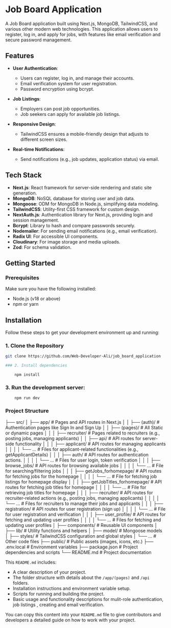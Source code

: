 # Job Board Application

A Job Board application built using Next.js, MongoDB, TailwindCSS, and various other modern web technologies. This application allows users to register, log in, and apply for jobs, with features like email verification and secure password management.

## Features

- **User Authentication**:

  - Users can register, log in, and manage their accounts.
  - Email verification system for user registration.
  - Password encryption using bcrypt.

- **Job Listings**:

  - Employers can post job opportunities.
  - Job seekers can apply for available job listings.

- **Responsive Design**:
  - TailwindCSS ensures a mobile-friendly design that adjusts to different screen sizes.

- **Real-time Notifications**:
  - Send notifications (e.g., job updates, application status) via email.

## Tech Stack

- **Next.js**: React framework for server-side rendering and static site generation.
- **MongoDB**: NoSQL database for storing user and job data.
- **Mongoose**: ODM for MongoDB in Node.js, simplifying data modeling.
- **TailwindCSS**: Utility-first CSS framework for custom design.
- **NextAuth.js**: Authentication library for Next.js, providing login and session management.
- **Bcrypt**: Library to hash and compare passwords securely.
- **Nodemailer**: For sending email notifications (e.g., email verification).
- **Radix UI**: For accessible UI components.
- **Cloudinary**: For image storage and media uploads.
- **Zod**: For schema validation.

## Getting Started

### Prerequisites

Make sure you have the following installed:

- Node.js (v18 or above)
- npm or yarn

## Installation

Follow these steps to get your development environment up and running:

### 1. Clone the Repository

```bash
git clone https://github.com/Web-Developer-Ali/job_board_application

### 2. Install dependencies
```

        npm install

### 3. Run the development server:

        npm run dev

### Project Structure

├── src/
│ ├── app/ # Pages and API routes in Next.js
│ │ ├── (auth)/ # Authentication pages like Sign In and Sign Up
│ │ ├── (pages)/ # All Static or dynamic pages
│ │ │ ├── recruiter/ # Pages related to recruiters (e.g., posting jobs, managing applicants)
│ │ ├── api/ # API routes for server-side functionality
│ │ │ ├── applicant/ # API routes for managing applicants
│ │ │ │ └── ... # Files for applicant-related functionalities (e.g., getApplicantDetails)
│ │ │ ├── auth/ # API routes for authentication actions.
│ │ │ │ └── ... # Files for user login, token verification
│ │ │ ├── browse_jobs/ # API routes for browsing available jobs
│ │ │ │ └── ... # File for searching/filtering jobs
│ │ │ ├── getJobs_forhomepage/ # API routes for fetching jobs for the homepage
│ │ │ │ └── ... # File for fetching job listings for homepage display
│ │ │ ├── getJobTitles_forhomepage/ # API routes for fetching job titles for homepage
│ │ │ │ └── ... # File for retrieving job titles for homepage
│ │ │ ├── recruiter/ # API routes for recruiter-related actions (e.g., posting jobs, managing applicants)
│ │ │ │ └── ... # Files for recruiters to manage their jobs and applicants
│ │ │ ├── registration/ # API routes for user registration (sign up)
│ │ │ │ └── ... # File for user registration and verification
│ │ │ ├── user_profile/ # API routes for fetching and updating user profiles
│ │ │ │ └── ... # Files for fetching and updating user profiles
│ ├── components/ # Reusable UI components
│ ├── lib/ # Utility functions and helpers
│ ├── model/ # Mongoose models
│ ├── styles/ # TailwindCSS configuration and global styles
│ └── ... # Other code files
├── public/ # Public assets (images, icons, etc.)
├── .env.local # Environment variables
├── package.json # Project dependencies and scripts
└── README.md # Project documentation

This `README.md` includes:

- A clear description of your project.
- The folder structure with details about the `/app/(pages)` and `/api` folders.
- Installation instructions and environment variable setup.
- Scripts for running and building the project.
- Basic usage and functionality descriptions for mulit-role authentication, job listings , creating and email verification.

You can copy this content into your `README.md` file to give contributors and developers a detailed guide on how to work with your project.
